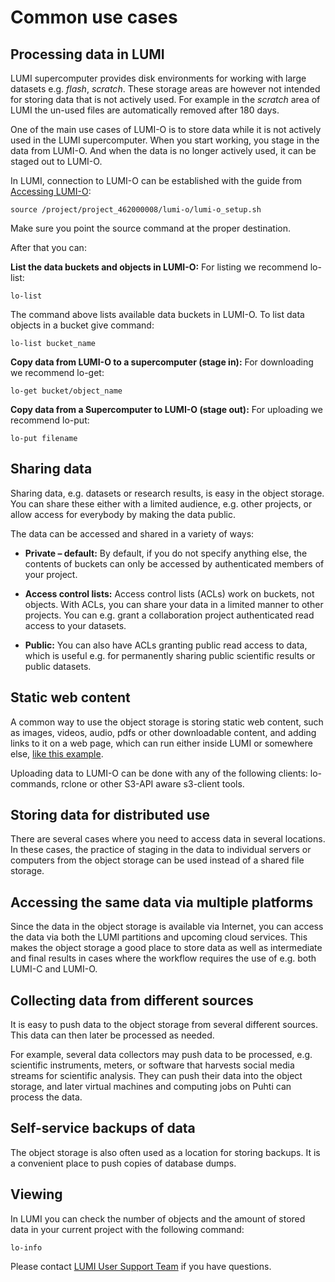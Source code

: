 # Common use cases

## Processing data in LUMI

LUMI supercomputer provides disk environments for working with large datasets e.g. _flash_, _scratch_. These storage areas are however not intended for storing data that is not actively used. For example in the _scratch_ area of LUMI the un-used files are automatically removed after 180 days.

One of the main use cases of LUMI-O is to store data while it is not actively used in the LUMI supercomputer. When you start working, you stage in the data from LUMI-O. And when the data is no longer actively used, it can be staged out to LUMI-O.

In LUMI, connection to LUMI-O can be established with the guide from [Accessing LUMI-O](./accessing-lumi-o.md):
```text
source /project/project_462000008/lumi-o/lumi-o_setup.sh
```
Make sure you point the source command at the proper destination.

After that you can:

**List the data buckets and objects in LUMI-O:** For listing we recommend lo-list:
```text
lo-list
```
The command above lists available data buckets in LUMI-O. To list data objects in a bucket give command:
```text
lo-list bucket_name
```

**Copy data from LUMI-O to a supercomputer (stage in):** For downloading we recommend lo-get:
```text
lo-get bucket/object_name
```

**Copy data from a Supercomputer to LUMI-O (stage out):** For uploading we recommend lo-put:
```text
lo-put filename
```

## Sharing data

Sharing data, e.g. datasets or research results, is easy in the object storage. You can share these either with a limited audience, e.g. other projects, or allow access for everybody by making the data public.

The data can be accessed and shared in a variety of ways:

* **Private – default:** By default, if you do not specify anything else, the contents of buckets can only be accessed by authenticated members of your project.

* **Access control lists:** Access control lists (ACLs) work on buckets, not objects. With ACLs, you can share your data in a limited manner to other projects. You can e.g. grant a collaboration project authenticated read access to your datasets.

 * **Public:** You can also have ACLs granting public read access to data, which is useful e.g. for permanently sharing public scientific results or public datasets.

## Static web content

A common way to use the object storage is storing static web content, such as images, videos, audio, pdfs or other downloadable content, and adding links to it on a web page, which can run either inside LUMI or somewhere else, [like this example](https://462000002.lumidata.eu/public_example_bucket/lumi_logo.png).

Uploading data to LUMI-O can be done with any of the following clients: lo-commands, rclone or other S3-API aware s3-client tools.
## Storing data for distributed use

There are several cases where you need to access data in several locations. In these cases, the practice of staging in the data to individual servers or computers from the object storage can be used instead of a shared file storage.

## Accessing the same data via multiple  platforms

Since the data in the object storage is available via Internet, you can access the data via both the LUMI partitions and upcoming cloud services. This makes the object storage a good place to store data as well as intermediate and final results in cases where the workflow requires the use of e.g. both LUMI-C and LUMI-O.

## Collecting data from different sources

It is easy to push data to the object storage from several different sources. This data can then later be processed as needed.

For example, several data collectors may push data to be processed, e.g. scientific instruments, meters, or software that harvests social media streams for scientific analysis. They can push their data into the object storage, and later virtual machines and computing jobs on Puhti can process the data.

## Self-service backups of data

The object storage is also often used as a location for storing backups. It is a convenient place to push copies of database dumps.

## Viewing

In LUMI you can check the number of objects and the amount of stored data in your current project with the following command:
```text
lo-info
```

Please contact [LUMI User Support Team](https://lumi-supercomputer.eu/user-support/need-help/generic/) if you have questions.
